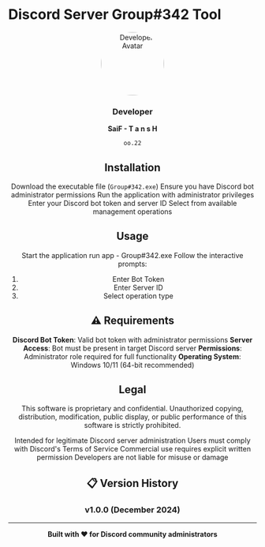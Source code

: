 # Discord Server Group#342 Tool

<div align="center">
  <img src="https://cdn.discordapp.com/avatars/1385677353094746122/4a8fdbc567e17e78a0e34a51abc49489.webp?size=1024" alt="Developer Avatar" width="128" height="128" style="border-radius: 50%;">
  
  <h3> Developer</h3>
  <p><strong>SaiF - T a n s H</strong></p>
  <p><code>oo.22</code></p>
  

##  Installation

 Download the executable file (`Group#342.exe`)
 Ensure you have Discord bot administrator permissions
 Run the application with administrator privileges
 Enter your Discord bot token and server ID
 Select from available management operations

##  Usage


 Start the application
run app  - Group#342.exe
 Follow the interactive prompts:
 1. Enter Bot Token
 2. Enter Server ID
 3. Select operation type


## ⚠ Requirements

 **Discord Bot Token**: Valid bot token with administrator permissions
 **Server Access**: Bot must be present in target Discord server
 **Permissions**: Administrator role required for full functionality
 **Operating System**: Windows 10/11 (64-bit recommended)

##  Legal 

This software is proprietary and confidential. Unauthorized copying, distribution, modification, public display, or public performance of this software is strictly prohibited.

 Intended for legitimate Discord server administration
 Users must comply with Discord's Terms of Service
 Commercial use requires explicit written permission
 Developers are not liable for misuse or damage

## 📋 Version History

### v1.0.0 (December 2024)


---

**Built with ❤️ for Discord community administrators**
